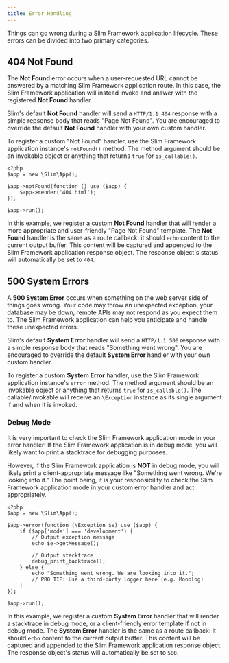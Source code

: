 ```yaml
---
title: Error Handling
---
```


Things can go wrong during a Slim Framework application lifecycle. These errors
can be divided into two primary categories.

## 404 Not Found

The **Not Found** error occurs when a user-requested URL cannot be answered by
a matching Slim Framework application route. In this case, the Slim Framework application
will instead invoke and answer with the registered **Not Found** handler.

Slim's default **Not Found** handler will send a `HTTP/1.1 404` response
with a simple repsonse body that reads "Page Not Found". You are encouraged to override
the default **Not Found** handler with your own custom handler.

To register a custom "Not Found" handler, use the Slim Framework application instance's
`notFound()` method. The method argument should be an invokable object or anything
that returns `true` for `is_callable()`.

    <?php
    $app = new \Slim\App();

    $app->notFound(function () use ($app) {
        $app->render('404.html');
    });

    $app->run();

In this example, we register a custom **Not Found** handler that will render a more
appropriate and user-friendly "Page Not Found" template. The **Not Found** handler
is the same as a route callback: it should `echo` content to the current
output buffer. This content will be captured and appended to the Slim Framework
application response object. The response object's status will automatically
be set to `404`.

## 500 System Errors

A **500 System Error** occurs when something on the web server side of things goes wrong.
Your code may throw an unexpected exception, your database may be down, remote APIs
may not respond as you expect them to. The Slim Framework application can help you
anticipate and handle these unexpected errors.

Slim's default **System Error** handler will send a `HTTP/1.1 500` response with a simple
response body that reads "Something went wrong". You are encouraged to override the
default **System Error** handler with your own custom handler.

To register a custom **System Error** handler, use the Slim Framework application instance's
`error` method. The method argument should be an invokable object or anything that
returns `true` for `is_callable()`. The callable/invokable will receive an
`\Exception` instance as its single argument if and when it is invoked.

### Debug Mode

It is very important to check the Slim Framework application mode in your error handler!
If the Slim Framework application is in debug mode, you will likely want to print a stacktrace
for debugging purposes.

However, if the Slim Framework application is **NOT** in debug mode, you will likely print
a client-appropriate message like "Something went wrong. We're looking into it." The point being,
it is your responsibility to check the Slim Framework application mode in your custom
error handler and act appropriately.

    <?php
    $app = new \Slim\App();

    $app->error(function (\Exception $e) use ($app) {
        if ($app['mode'] === 'development') {
            // Output exception message
            echo $e->getMessage();

            // Output stacktrace
            debug_print_backtrace();
        } else {
            echo "Something went wrong. We are looking into it.";
            // PRO TIP: Use a third-party logger here (e.g. Monolog)
        }
    });

    $app->run();

In this example, we register a custom **System Error** handler that will render a stacktrace
in debug mode, or a client-friendly error template if not in debug mode. The **System Error**
handler is the same as a route callback: it should `echo` content to the current
output buffer. This content will be captured and appended to the Slim Framework
application response object. The response object's status will automatically
be set to `500`.
